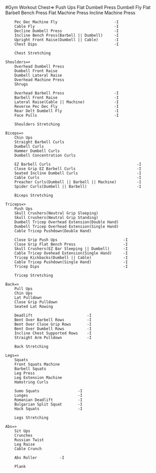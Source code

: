 #Gym Workout
    Chest=>
        Push Ups
        Flat Dumbell Press
        Dumbell Fly
        Flat Barbell Bench Press
        Flat Machine Press
        Incline Machine Press

        Pec Dec Machine Fly                         -I
        Cable Fly                                   -I
        Decline Dumbell Press                       -I
        Incline Bench Press(Barbell || Dumbell)     -I
        Upright Front Raise(Dumbell || Cable)       -I                  
        Chest Dips                                  -I

        Chest Stretching

    Shoulders=>
        Overhead Dumbell Press
        Dumbell Front Raise
        Dumbell Lateral Raise
        Overhead Machine Press
        Shrugs

        Overhead Barbell Press                      -I
        Barbell Front Raise                         -I
        Lateral Raise(Cable || Machine)             -I
        Reverse Pec Dec Fly                         -I
        Rear Delt Dumbell Fly                       -I
        Face Pulls                                  -I

        Shoulders Stretching
    
    Biceps=>
        Chin Ups
        Straight Barbell Curls
        Dumbell Curls
        Hammer Dumbell Curls
        Dumbell Concentration Curls

        EZ Barbell Curls                                      -I
        Close Grip EZ Barbell Curls                           -I
        Seated Incline Dumbell Curls                          -I
        Cable Curls                                           -I
        Preacher Curls(Dumbell || Barbell || Machine)         -I
        Spider Curls(Dumbell || Barbell)                      -I

        Biceps Stretching

    Triceps=>
        Push Ups
        Skull Crushers(Neutral Grip Sleeping)
        Skull Crushers(Neutral Grip Standing)
        Dumbell Tricep Overhead Extension(Double Hand)
        Dumbell Tricep Overhead Extension(Single Hand)
        Cable Tricep Pushdown(Double Hand)

        Close Grip Push Ups                             -I
        Close Grip Flat Bench Press                     -I
        Skull Crushers(EZ Bar Sleeping || Dumbell)      -I    
        Cable Tricep Ovehead Extension(Single Hand)     -I               
        Tricep Kickbacks(Dumbell || Cable)              -I
        Cable Tricep Pushdown(Single Hand)              -I       
        Tricep Dips                                     -I

        Tricep Stretching

    Back=>
        Pull Ups
        Chin Ups
        Lat Pulldown
        Close Grip Pulldown
        Seated Lat Rowing

        Deadlift                        -I                        
        Bent Over Barbell Rows          -I          
        Bent Over Close Grip Rows       -I                
        Bent Over Dumbell Rows          -I            
        Incline Chest Supported Rows    -I                    
        Straight Arm Pulldown           -I            

        Back Stretching
    
    Legs=>
        Squats
        Front Squats Machine
        Barbell Squats
        Leg Press
        Leg Extension Machine
        Hamstring Curls

        Sumo Squats                 -I    
        Lunges                      -I
        Romanian Deadlift           -I            
        Bulgarian Split Squat       -I                
        Hack Squats                 -I    

        Legs Stretching

    Abs=>
        Sit Ups
        Crunches
        Russian Twist
        Leg Raise
        Cable Crunch

        Abs Roller          -I

        Plank  